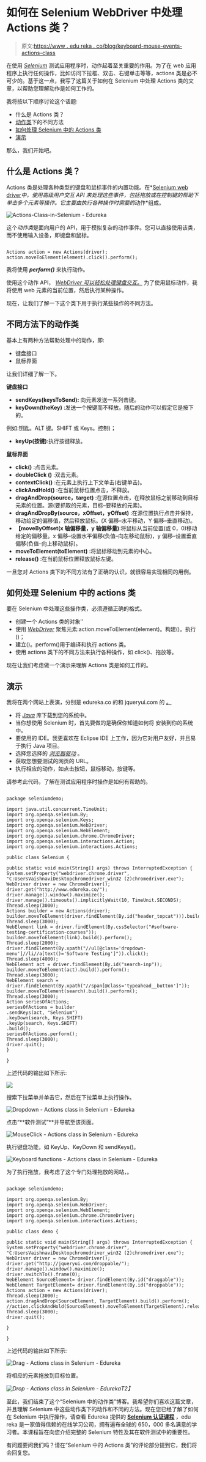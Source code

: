 # 如何在 Selenium WebDriver 中处理 Actions 类？

> 原文:[https://www . edu reka . co/blog/keyboard-mouse-events-actions-class](https://www.edureka.co/blog/keyboard-mouse-events-actions-class)

在使用 [*Selenium*](https://www.edureka.co/selenium-certification-training) 测试应用程序时，动作起着至关重要的作用。为了在 web 应用程序上执行任何操作，比如访问下拉框、双击、右键单击等等，actions 类是必不可少的。基于这一点，我写了这篇关于如何在 Selenium 中处理 Actions 类的文章，以帮助您理解动作是如何工作的。

我将按以下顺序讨论这个话题:

*   什么是 Actions 类？
*   [动作类](#Different_methods_under_Action_%20class)下的不同方法
*   [如何处理 Selenium 中的 Actions 类](#How_to_handle_actions_class_in_Selenium)
*   [演示](#Demo)

那么，我们开始吧。

## 什么是 Actions 类？

Actions 类是处理各种类型的键盘和鼠标事件的内置功能。在*[Selenium web driver](https://www.edureka.co/blog/selenium-webdriver-architecture/)*中，使用高级用户交互 API 来处理这些事件，包括拖放或在控制键的帮助下单击多个元素等操作。它主要由执行各种操作时需要的*动作*组成。

![Actions-Class-in-Selenium - Edureka](../Images/6b0ce5a316109605486fd0373f054f07.png)

这个*动作类*是面向用户的 API，用于模拟复杂的动作事件。您可以直接使用该类，而不使用输入设备，即键盘和鼠标。

```

Actions action = new Actions(driver);
action.moveToElement(element).click().perform();

```

我将使用 ***perform()*** 来执行动作。

使用这个动作 API， *[WebDriver 可以轻松处理键盘交互。](https://www.edureka.co/blog/selenium-tutorial)* 为了使用鼠标动作，我将使用 web 元素的当前位置，然后执行某种操作。

现在，让我们了解一下这个类下用于执行某些操作的不同方法。

## **不同方法下的动作类**

基本上有两种方法帮助处理中的动作，即:

*   键盘接口
*   鼠标界面

让我们详细了解一下。

**键盘接口**

*   **sendKeys(keysToSend):** 向元素发送一系列击键。
*   **keyDown(theKey)** :发送一个按键而不释放。随后的动作可以假定它是按下的。

例如:钥匙。ALT 键。SHIFT 或 Keys。控制)；

*   **keyUp(按键)**:执行按键释放。

**鼠标界面**

*   **click()** :点击元素。
*   **doubleClick ()** :双击元素。
*   **contextClick()** :在元素上执行上下文单击(右键单击)。
*   **clickAndHold()** :在当前鼠标位置点击，不释放。
*   **dragAndDrop(source，target)** :在源位置点击，在释放鼠标之前移动到目标元素的位置。源(要抓取的元素，目标–要释放的元素)。
*   **dragAndDropBy(source，xOffset，yOffset)** :在源位置执行点击并保持，移动给定的偏移值，然后释放鼠标。(X 偏移–水平移动，Y 偏移–垂直移动)。
*   **【moveByOffset(x 轴偏移量，y 轴偏移量)**:将鼠标从当前位置(或 0，0)移动给定的偏移量。x 偏移–设置水平偏移(负值–向左移动鼠标)，y 偏移–设置垂直偏移(负值–向上移动鼠标)。
*   **moveToElement(toElement)** :将鼠标移动到元素的中心。
*   **release()** :在当前鼠标位置释放鼠标左键。

一旦您对 Actions 类下的不同方法有了正确的认识，就很容易实现相同的用例。

## **如何处理 Selenium 中的 actions 类**

要在 Selenium 中处理这些操作类，必须遵循正确的格式。

*   创建一个 Actions 类的对象''
*   使用 [*WebDriver*](https://www.edureka.co/blog/selenium-webdriver-tutorial) 聚焦元素:action.moveToElement(element)。构建()。执行()；
*   建立()。perform()用于编译和执行 actions 类。
*   使用 actions 类下的不同方法来执行各种操作，如 click()、拖放等。

现在让我们考虑做一个演示来理解 Actions 类是如何工作的。

## **演示**

我将在两个网站上表演，分别是 edureka.co 的[](https://www.edureka.co/)和 jqueryui.com 的 [*。*](http://jqueryui.com/)

*   将 [*Java*](https://www.edureka.co/blog/java-tutorial/) 库下载到您的系统中。
*   当你想使用 Selenium 时，首先要做的是确保你知道如何将 安装到你的系统中。
*   要使用的 IDE。我更喜欢在 Eclipse IDE 上工作，因为它对用户友好，并且易于执行 Java 项目。
*   选择您选择的 [*浏览器驱动*](https://www.edureka.co/blog/selenium-chromedriver-and-geckodriver/) 。
*   获取您想要测试的网页的 URL。
*   执行相应的动作，如点击按钮，鼠标移动，按键等。

请参考此代码，了解在测试应用程序时操作是如何有帮助的。

```

package seleniumdemo;

import java.util.concurrent.TimeUnit;
import org.openqa.selenium.By;
import org.openqa.selenium.Keys;
import org.openqa.selenium.WebDriver;
import org.openqa.selenium.WebElement;
import org.openqa.selenium.chrome.ChromeDriver;
import org.openqa.selenium.interactions.Action;
import org.openqa.selenium.interactions.Actions;

public class Selenium {

public static void main(String[] args) throws InterruptedException {
System.setProperty("webdriver.chrome.driver", "C:UsersVaishnaviDesktopchromedriver_win32 (2)chromedriver.exe");
WebDriver driver = new ChromeDriver();
driver.get("http://www.edureka.co/");
driver.manage().window().maximize();
driver.manage().timeouts().implicitlyWait(10, TimeUnit.SECONDS);
Thread.sleep(3000);
Actions builder = new Actions(driver);
builder.moveToElement(driver.findElement(By.id("header_topcat"))).build().perform();
Thread.sleep(3000);
WebElement link = driver.findElement(By.cssSelector("#software-testing-certification-courses"));
builder.moveToElement(link).build().perform();
Thread.sleep(2000);
driver.findElement(By.xpath("//ul[@class='dropdown-menu']//li//a[text()='Software Testing']")).click();
Thread.sleep(4000);
WebElement act = driver.findElement(By.id("search-inp"));
builder.moveToElement(act).build().perform();
Thread.sleep(3000);
WebElement search = driver.findElement(By.xpath("//span[@class='typeahead__button']"));
builder.moveToElement(search).build().perform();
Thread.sleep(3000);
Action seriesOfActions;
seriesOfActions = builder
.sendKeys(act, "Selenium")
.keyDown(search, Keys.SHIFT)
.keyUp(search, Keys.SHIFT)
.build();
seriesOfActions.perform();
Thread.sleep(3000);
driver.quit();
}

}

```

上述代码的输出如下所示:

![](../Images/ec336f4eadfc926dbf1ab2a8cbdeb4eb.png)

搜索下拉菜单并单击它，然后在下拉菜单上执行操作。

![Dropdown - Actions class in Selenium - Edureka](../Images/cb59efca8f4934104b14782e4683fdd9.png)

点击“**软件测试”**并导航至该页面。

![MouseClick - Actions class in Selenium - Edureka](../Images/f48d950a611287e25a847a946f80a039.png)

执行键盘功能，如 KeyUp、KeyDown 和 sendKeys()。

![Keyboard functions - Actions class in Selenium - Edureka](../Images/7d3a1044a79ba0664ed9320cda46df2e.png)

为了执行拖放，我考虑了这个专门处理拖放的网站，[](http://jqueryui.com/draggable/)。

```

package seleniumdemo;

import org.openqa.selenium.By;
import org.openqa.selenium.WebDriver;
import org.openqa.selenium.WebElement;
import org.openqa.selenium.chrome.ChromeDriver;
import org.openqa.selenium.interactions.Actions;

public class demo {

public static void main(String[] args) throws InterruptedException {
System.setProperty("webdriver.chrome.driver", "C:UsersVaishnaviDesktopchromedriver_win32 (2)chromedriver.exe");
WebDriver driver = new ChromeDriver();
driver.get("http://jqueryui.com/droppable/");
driver.manage().window().maximize();
driver.switchTo().frame(0);
WebElement SourceElement= driver.findElement(By.id("draggable"));
WebElement TargetElement= driver.findElement(By.id("droppable"));
Actions action = new Actions(driver);
Thread.sleep(3000);
action.dragAndDrop(SourceElement, TargetElement).build().perform();
//action.clickAndHold(SourceElement).moveToElement(TargetElement).release().build().perform();
Thread.sleep(3000);
driver.quit();

}

}

```

上述代码的输出如下所示:

![Drag - Actions class in Selenium - Edureka](../Images/84411febc7c9cd3df93ab9970d2114e0.png)

将相应的元素拖放到目标位置。

*![Drop - Actions class in Selenium - Edureka](../Images/88f24d754d02030faed2fd205a1a66ab.png)T2】*

至此，我们结束了这个“Selenium 中的动作类”博客。我希望你们喜欢这篇文章，并且理解 Selenium 中这些动作类下的动作和不同的方法。现在您已经了解了如何在 Selenium 中执行操作，请查看 Edureka 提供的 **[Selenium 认证课程](https://www.edureka.co/selenium-certification-training)** ，edu reka 是一家值得信赖的在线学习公司，拥有遍布全球的 650，000 多名满意的学习者。本课程旨在向您介绍完整的 Selenium 特性及其在软件测试中的重要性。

有问题要问我们吗？请在“Selenium 中的 Actions 类”的评论部分提到它，我们将会回复您。